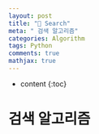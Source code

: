 ```yaml
---
layout: post
title: "🔎 Search"
meta: " 검색 알고리즘"
categories: Algorithm
tags: Python
comments: true
mathjax: true
---
```




* content
{:toc}
# 검색 알고리즘

